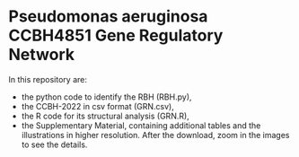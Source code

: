 # Pseudomonas aeruginosa CCBH4851 Gene Regulatory Network

In this repository are:

- the python code to identify the RBH (RBH.py),
- the CCBH-2022 in csv format (GRN.csv),
- the R code for its structural analysis (GRN.R),
- the Supplementary Material, containing additional tables and the illustrations in higher resolution. After the download, zoom in the images to see the details.
